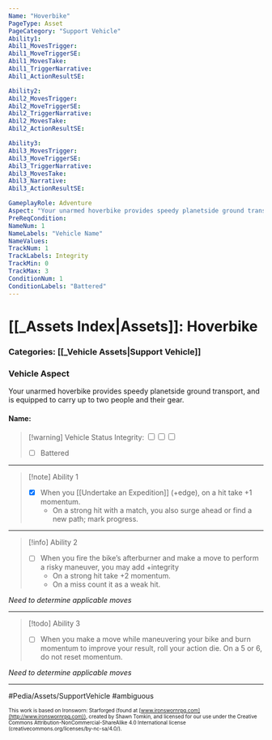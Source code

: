 ```yaml
---
Name: "Hoverbike"
PageType: Asset
PageCategory: "Support Vehicle"
Ability1:
Abil1_MovesTrigger:
Abil1_MoveTriggerSE:
Abil1_MovesTake:
Abil1_TriggerNarrative:
Abil1_ActionResultSE:

Ability2:
Abil2_MovesTrigger:
Abil2_MoveTriggerSE:
Abil2_TriggerNarrative:
Abil2_MovesTake:
Abil2_ActionResultSE:

Ability3:
Abil3_MovesTrigger:
Abil3_MoveTriggerSE:
Abil3_TriggerNarrative:
Abil3_MovesTake:
Abil3_Narrative:
Abil3_ActionResultSE:

GameplayRole: Adventure
Aspect: "Your unarmed hoverbike provides speedy planetside ground transport, and is equipped to carry up to two people and their gear."
PreReqCondition: 
NameNum: 1
NameLabels: "Vehicle Name"
NameValues:
TrackNum: 1
TrackLabels: Integrity
TrackMin: 0
TrackMax: 3
ConditionNum: 1
ConditionLabels: "Battered"
---
```

# [[_Assets Index|Assets]]: Hoverbike
### Categories: [[_Vehicle Assets|Support Vehicle]]
### Vehicle Aspect
Your unarmed hoverbike provides speedy planetside ground transport, and is equipped to carry up to two people and their gear.
#### Name: 
> [!warning] Vehicle Status
> Integrity: <input type="checkbox" /><input type="checkbox" /><input type="checkbox" />
> - [ ] Battered
___
> [!note] Ability 1
> - [x] When you [[Undertake an Expedition]] (+edge), on a hit take +1 momentum. 
> 	- On a strong hit with a match, you also surge ahead or find a new path; mark progress.
___
> [!info] Ability 2
> - [ ] When you fire the bike’s afterburner and make a move to perform a risky maneuver, you may add +integrity 
> 	- On a strong hit take +2 momentum. 
> 	- On a miss count it as a weak hit.

*Need to determine applicable moves*
___
> [!todo] Ability 3
> - [ ] When you make a move while maneuvering your bike and burn momentum to improve your result, roll your action die. On a 5 or 6, do not reset momentum.

*Need to determine applicable moves*
___

#Pedia/Assets/SupportVehicle 
#ambiguous 

<font size=-2>This work is based on Ironsworn: Starforged (found at [www.ironswornrpg.com](http://www.ironswornrpg.com)), created by Shawn Tomkin, and licensed for our use under the Creative Commons Attribution-NonCommercial-ShareAlike 4.0 International license  (creativecommons.org/licenses/by-nc-sa/4.0/).</font>